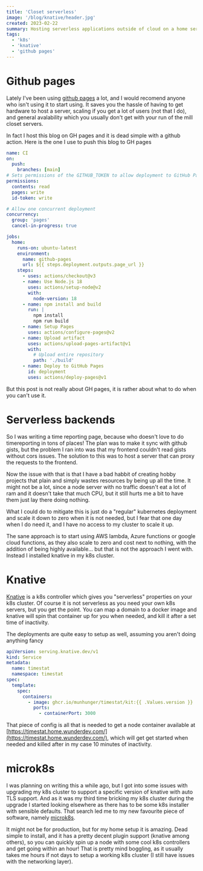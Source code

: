 ```yaml
---
title: 'Closet serverless'
image: '/blog/knative/header.jpg'
created: 2023-02-22
summary: Hosting serverless applications outside of cloud on a home server.
tags:
  - 'k8s'
  - 'knative'
  - 'github pages'
---
```


# Github pages

Lately I've been using [github pages](https://pages.github.com/) a lot, and I would recomend anyone who isn't using it to start using.
It saves you the hassle of having to get hardware to host a server, scaling if you get a lot of users (not that I do), and general avalability which you usually don't get with your run of the mill closet servers.

In fact I host this blog on GH pages and it is dead simple with a github action.
Here is the one I use to push this blog to GH pages

```yaml title=".github/workflows/main.yaml"
name: CI
on:
  push:
    branches: [main]
# Sets permissions of the GITHUB_TOKEN to allow deployment to GitHub Pages
permissions:
  contents: read
  pages: write
  id-token: write

# Allow one concurrent deployment
concurrency:
  group: 'pages'
  cancel-in-progress: true

jobs:
  home:
    runs-on: ubuntu-latest
    environment:
      name: github-pages
      url: ${{ steps.deployment.outputs.page_url }}
    steps:
      - uses: actions/checkout@v3
      - name: Use Node.js 18
        uses: actions/setup-node@v2
        with:
          node-version: 18
      - name: npm install and build
        run: |
          npm install
          npm run build
      - name: Setup Pages
        uses: actions/configure-pages@v2
      - name: Upload artifact
        uses: actions/upload-pages-artifact@v1
        with:
          # Upload entire repository
          path: './build'
      - name: Deploy to GitHub Pages
        id: deployment
        uses: actions/deploy-pages@v1
```

But this post is not really about GH pages, it is rather about what to do when you can't use it.

# Serverless backends

So I was writing a time reporting page, because who doesn't love to do timereporting in tons of places!
The plan was to make it sync with github gists, but the problem I ran into was that my frontend couldn't read gists without cors issues.
The solution to this was to host a server that can proxy the requests to the frontend.

Now the issue with that is that I have a bad habbit of creating hobby projects that plain and simply wastes resources by being up all the time.
It might not be a lot, since a node server with no traffic doesn't eat a lot of ram and it doesn't take that much CPU, but it still hurts me a bit to have them just lay there doing nothing.

What I could do to mitigate this is just do a "regular" kubernetes deployment and scale it down to zero when it is not needed, but I fear that one day when I do need it, and I have no access to my cluster to scale it up.

The sane approach is to start using AWS lambda, Azure functions or google cloud functions, as they also scale to zero and cost next to nothing, with the addition of being highly available... but that is not the approach I went with. Instead I installed knative in my k8s cluster.

# Knative

[Knative](https://knative.dev/docs/) is a k8s controller which gives you "serverless" properties on your k8s cluster. Of course it is not serverless as you need your own k8s servers, but you get the point.
You can map a domain to a docker image and knative will spin that container up for you when needed, and kill it after a set time of inactivity.

The deployments are quite easy to setup as well, assuming you aren't doing anything fancy

```yaml
apiVersion: serving.knative.dev/v1
kind: Service
metadata:
  name: timestat
  namespace: timestat
spec:
  template:
    spec:
      containers:
        - image: ghcr.io/munhunger/timestat/kit:{{ .Values.version }}
          ports:
            - containerPort: 3000
```

That piece of config is all that is needed to get a node container available at [https://timestat.home.wunderdev.com/](https://timestat.home.wunderdev.com/), which will get get started when needed and killed after in my case 10 minutes of inactivity.

# microk8s

I was planning on writing this a while ago, but I got into some issues with upgrading my k8s cluster to support a specific version of knative with auto TLS support.
And as it was my third time bricking my k8s cluster during the upgrade I started looking elsewhere as there has to be some k8s installer with sensible defaults.
That search led me to my new favourite piece of software, namely [microk8s](https://microk8s.io/).

It might not be for production, but for my home setup it is amazing.
Dead simple to install, and it has a pretty decent plugin support (knative among others), so you can quickly spin up a node with some cool k8s controllers and get going within an hour!
That is pretty mind boggling, as it usually takes me hours if not days to setup a working k8s cluster (I still have issues with the networking layer).
